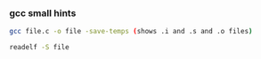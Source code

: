 ### gcc small hints
```bash
gcc file.c -o file -save-temps (shows .i and .s and .o files)
```

```bash
readelf -S file
```


